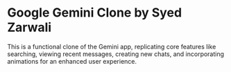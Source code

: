 # Google Gemini Clone by Syed Zarwali
This is a functional clone of the Gemini app, replicating core features like searching, viewing recent messages, creating new chats, and incorporating animations for an enhanced user experience.
